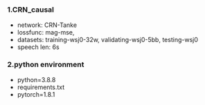 # 
### 1.CRN_causal
- network: CRN-Tanke
- lossfunc: mag-mse,
- datasets: training-wsj0-32w, validating-wsj0-5bb, testing-wsj0
- speech len: 6s
### 2.python environment
- python=3.8.8
- requirements.txt
- pytorch=1.8.1

